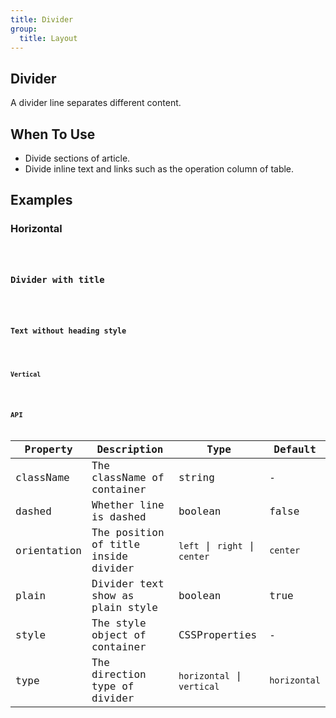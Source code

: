```yaml
---
title: Divider
group:
  title: Layout
---
```


## Divider

A divider line separates different content.

## When To Use

- Divide sections of article.
- Divide inline text and links such as the operation column of table.

## Examples

### Horizontal

<code src='@Comp/Divider/demo/horizontal.tsx' />

### Divider with title

<code src='@Comp/Divider/demo/title.tsx' />

### Text without heading style

<code src='@Comp/Divider/demo/noHeaderStyle.tsx' />

### Vertical

<code src='@Comp/Divider/demo/vertical.tsx' />

## API

| Property    | Description                          | Type                          | Default      |
| ----------- | ------------------------------------ | ----------------------------- | ------------ |
| className   | The className of container           | string                        | -            |
| dashed      | Whether line is dashed               | boolean                       | false        |
| orientation | The position of title inside divider | `left` \| `right` \| `center` | `center`     |
| plain       | Divider text show as plain style     | boolean                       | true         |
| style       | The style object of container        | CSSProperties                 | -            |
| type        | The direction type of divider        | `horizontal` \| `vertical`    | `horizontal` |
